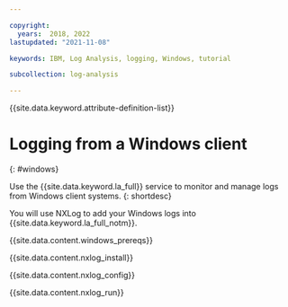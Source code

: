 ```yaml
---

copyright:
  years:  2018, 2022
lastupdated: "2021-11-08"

keywords: IBM, Log Analysis, logging, Windows, tutorial

subcollection: log-analysis

---
```


{{site.data.keyword.attribute-definition-list}}


# Logging from a Windows client 
{: #windows}

Use the {{site.data.keyword.la_full}} service to monitor and manage logs from Windows client systems. 
{: shortdesc}

You will use NXLog to add your Windows logs into {{site.data.keyword.la_full_notm}}.

{{site.data.content.windows_prereqs}}

{{site.data.content.nxlog_install}}

{{site.data.content.nxlog_config}}

{{site.data.content.nxlog_run}}



